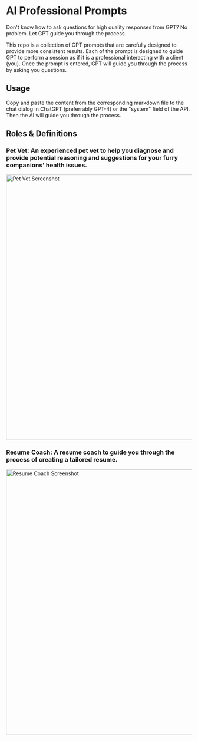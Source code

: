 # AI Professional Prompts
Don't know how to ask questions for high quality responses from GPT? No problem. Let GPT guide you through the process.

This repo is a collection of GPT prompts that are carefully designed to provide more consistent results. Each of the prompt is designed to guide GPT to perform a session as if it is a professional interacting with a client (you). Once the prompt is entered, GPT will guide you through the process by asking you questions.

## Usage
Copy and paste the content from the corresponding markdown file to the chat dialog in ChatGPT (preferrably GPT-4) or the "system" field of the API. Then the AI will guide you through the process.

## Roles & Definitions
### Pet Vet: An experienced pet vet to help you diagnose and provide potential reasoning and suggestions for your furry companions' health issues.
<img width="720" alt="Pet Vet Screenshot" src="https://user-images.githubusercontent.com/16143851/236994580-439c3fb7-5c1c-4694-baa6-77fd59fdc58b.png">

### Resume Coach: A resume coach to guide you through the process of creating a tailored resume.
<img width="720" alt="Resume Coach Screenshot" src="https://github.com/Troyanovsky/AI-Professional-Prompts/assets/16143851/430329f1-f5c2-4641-858a-d84627d8bd9e">

